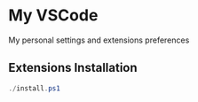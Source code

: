 # My VSCode
My personal settings and extensions preferences

## Extensions Installation
```powershell
./install.ps1
```
